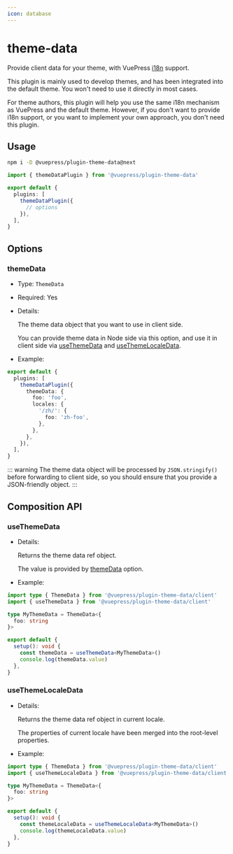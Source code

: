 ```yaml
---
icon: database
---
```


# theme-data

<NpmBadge package="@vuepress/plugin-theme-data" />

Provide client data for your theme, with VuePress [i18n](https://vuejs.press/guide/i18n.html) support.

This plugin is mainly used to develop themes, and has been integrated into the default theme. You won't need to use it directly in most cases.

For theme authors, this plugin will help you use the same i18n mechanism as VuePress and the default theme. However, if you don't want to provide i18n support, or you want to implement your own approach, you don't need this plugin.

## Usage

```bash
npm i -D @vuepress/plugin-theme-data@next
```

```ts title=".vuepress/config.ts"
import { themeDataPlugin } from '@vuepress/plugin-theme-data'

export default {
  plugins: [
    themeDataPlugin({
      // options
    }),
  ],
}
```

## Options

### themeData

- Type: `ThemeData`

- Required: Yes

- Details:

  The theme data object that you want to use in client side.

  You can provide theme data in Node side via this option, and use it in client side via [useThemeData](#usethemedata) and [useThemeLocaleData](#usethemelocaledata).

- Example:

```ts title=".vuepress/config.ts"
export default {
  plugins: [
    themeDataPlugin({
      themeData: {
        foo: 'foo',
        locales: {
          '/zh/': {
            foo: 'zh-foo',
          },
        },
      },
    }),
  ],
}
```

::: warning
The theme data object will be processed by `JSON.stringify()` before forwarding to client side, so you should ensure that you provide a JSON-friendly object.
:::

## Composition API

### useThemeData

- Details:

  Returns the theme data ref object.

  The value is provided by [themeData](#themedata) option.

- Example:

```ts
import type { ThemeData } from '@vuepress/plugin-theme-data/client'
import { useThemeData } from '@vuepress/plugin-theme-data/client'

type MyThemeData = ThemeData<{
  foo: string
}>

export default {
  setup(): void {
    const themeData = useThemeData<MyThemeData>()
    console.log(themeData.value)
  },
}
```

### useThemeLocaleData

- Details:

  Returns the theme data ref object in current locale.

  The properties of current locale have been merged into the root-level properties.

- Example:

```ts
import type { ThemeData } from '@vuepress/plugin-theme-data/client'
import { useThemeLocaleData } from '@vuepress/plugin-theme-data/client'

type MyThemeData = ThemeData<{
  foo: string
}>

export default {
  setup(): void {
    const themeLocaleData = useThemeLocaleData<MyThemeData>()
    console.log(themeLocaleData.value)
  },
}
```

